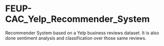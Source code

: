 # FEUP-CAC_Yelp_Recommender_System
Recommender System based on a Yelp business reviews dataset. It is also done sentiment analysis and classification over those same reviews.
